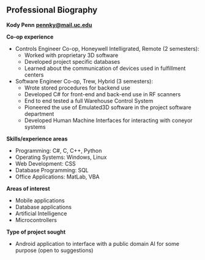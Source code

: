 ## **Professional Biography**

**Kody Penn**
**pennky@mail.uc.edu**

**Co-op experience**

- Controls Engineer Co-op, Honeywell Intelligrated, Remote (2 semesters):
	- Worked with proprietary 3D software
	- Developed project specific databases
	- Learned about the communication of devices used in fulfillment centers
- Software Engineer Co-op, Trew, Hybrid (3 semesters):
	- Wrote stored procedures for backend use
	- Developed C# for front-end and back-end use in RF scanners
	- End to end tested a full Warehouse Control System
	- Pioneered the use of Emulated3D software in the project software department
	- Developed Human Machine Interfaces for interacting with coneyor systems

**Skills/experience areas**

- Programming: C#, C, C++, Python
- Operating Systems: Windows, Linux
- Web Development: CSS
- Database Programming: SQL
- Office Applications: MatLab, VBA

**Areas of interest**

- Mobile applications
- Database applications
- Artificial Intelligence
- Microcontrollers

**Type of project sought**

- Android application to interface with a  public domain AI for some purpose (open to suggestions)
